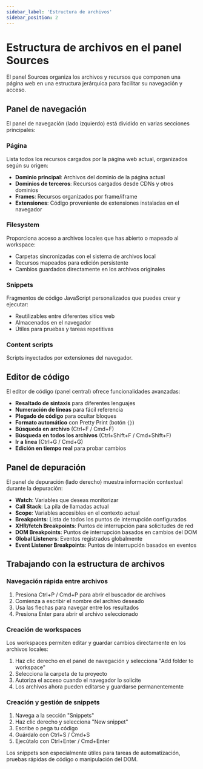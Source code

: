 ```yaml
---
sidebar_label: 'Estructura de archivos'
sidebar_position: 2
---
```


# Estructura de archivos en el panel Sources

El panel Sources organiza los archivos y recursos que componen una página web en una estructura jerárquica para facilitar su navegación y acceso.

## Panel de navegación

El panel de navegación (lado izquierdo) está dividido en varias secciones principales:

### Página
Lista todos los recursos cargados por la página web actual, organizados según su origen:

- **Dominio principal**: Archivos del dominio de la página actual
- **Dominios de terceros**: Recursos cargados desde CDNs y otros dominios
- **Frames**: Recursos organizados por frame/iframe
- **Extensiones**: Código proveniente de extensiones instaladas en el navegador

### Filesystem
Proporciona acceso a archivos locales que has abierto o mapeado al workspace:

- Carpetas sincronizadas con el sistema de archivos local
- Recursos mapeados para edición persistente
- Cambios guardados directamente en los archivos originales

### Snippets
Fragmentos de código JavaScript personalizados que puedes crear y ejecutar:

- Reutilizables entre diferentes sitios web
- Almacenados en el navegador
- Útiles para pruebas y tareas repetitivas

### Content scripts
Scripts inyectados por extensiones del navegador.

## Editor de código

El editor de código (panel central) ofrece funcionalidades avanzadas:

- **Resaltado de sintaxis** para diferentes lenguajes
- **Numeración de líneas** para fácil referencia
- **Plegado de código** para ocultar bloques
- **Formato automático** con Pretty Print (botón `{}`)
- **Búsqueda en archivo** (Ctrl+F / Cmd+F)
- **Búsqueda en todos los archivos** (Ctrl+Shift+F / Cmd+Shift+F)
- **Ir a línea** (Ctrl+G / Cmd+G)
- **Edición en tiempo real** para probar cambios

## Panel de depuración

El panel de depuración (lado derecho) muestra información contextual durante la depuración:

- **Watch**: Variables que deseas monitorizar
- **Call Stack**: La pila de llamadas actual
- **Scope**: Variables accesibles en el contexto actual
- **Breakpoints**: Lista de todos los puntos de interrupción configurados
- **XHR/fetch Breakpoints**: Puntos de interrupción para solicitudes de red
- **DOM Breakpoints**: Puntos de interrupción basados en cambios del DOM
- **Global Listeners**: Eventos registrados globalmente
- **Event Listener Breakpoints**: Puntos de interrupción basados en eventos

## Trabajando con la estructura de archivos

### Navegación rápida entre archivos

1. Presiona Ctrl+P / Cmd+P para abrir el buscador de archivos
2. Comienza a escribir el nombre del archivo deseado
3. Usa las flechas para navegar entre los resultados
4. Presiona Enter para abrir el archivo seleccionado

### Creación de workspaces

Los workspaces permiten editar y guardar cambios directamente en los archivos locales:

1. Haz clic derecho en el panel de navegación y selecciona "Add folder to workspace"
2. Selecciona la carpeta de tu proyecto
3. Autoriza el acceso cuando el navegador lo solicite
4. Los archivos ahora pueden editarse y guardarse permanentemente

### Creación y gestión de snippets

1. Navega a la sección "Snippets"
2. Haz clic derecho y selecciona "New snippet"
3. Escribe o pega tu código
4. Guárdalo con Ctrl+S / Cmd+S
5. Ejecútalo con Ctrl+Enter / Cmd+Enter

Los snippets son especialmente útiles para tareas de automatización, pruebas rápidas de código o manipulación del DOM.